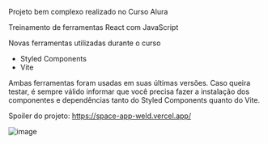 Projeto bem complexo realizado no Curso Alura

Treinamento de ferramentas React com JavaScript

Novas ferramentas utilizadas durante o curso

* Styled Components
* Vite

Ambas ferramentas foram usadas em suas últimas versões.
Caso queira testar, é sempre válido informar que você precisa fazer a instalação dos componentes e dependências tanto do Styled Components quanto do Vite.

Spoiler do projeto: https://space-app-weld.vercel.app/ <br>

![image](https://github.com/JosanBehrends/Space-App/assets/123435999/0f289054-6e8b-4fc6-a5d5-5a73de6aaf60)
